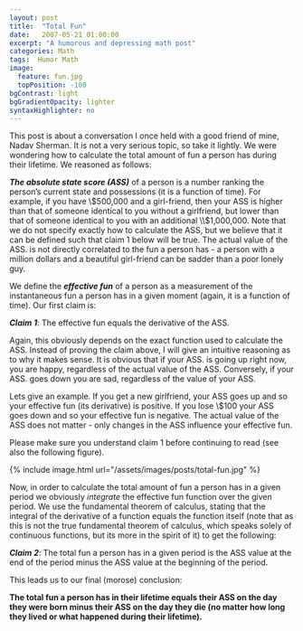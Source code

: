 ```yaml
---
layout: post
title:  "Total Fun"
date:   2007-05-21 01:00:00
excerpt: "A humorous and depressing math post"
categories: Math
tags:  Humor Math
image:
  feature: fun.jpg
  topPosition: -100
bgContrast: light
bgGradientOpacity: lighter
syntaxHighlighter: no
---
```

This post is about a conversation I once held with a good friend of mine, Nadav Sherman. It is not a very serious topic, so take it lightly. We were wondering how to calculate the total amount of fun a person has during their lifetime. We reasoned as follows:

***The absolute state score (ASS)*** of a person is a number ranking the person’s current state and possessions (it is a function of time). For example, if you have \\$500,000 and a girl-friend, then your ASS is higher than that of someone identical to you without a girlfriend, but lower than that of someone identical to you with an additional \\$1,000,000. Note that we do not specify exactly how to calculate the ASS, but we believe that it can be defined such that claim 1 below will be true. The actual value of the ASS. is not directly correlated to the fun a person has - a person with a million dollars and a beautiful girl-friend can be sadder than a poor lonely guy.

We define the ***effective fun*** of a person as a measurement of the instantaneous fun a person has in a given moment (again, it is a function of time). Our first claim is:

***Claim 1***: The effective fun equals the derivative of the ASS.

Again, this obviously depends on the exact function used to calculate the ASS. Instead of proving the claim above, I will give an intuitive reasoning as to why it makes sense. It is obvious that if your ASS. is going up right now, you are happy, regardless of the actual value of the ASS. Conversely, if your ASS. goes down you are sad, regardless of the value of your ASS.

Lets give an example. If you get a new girlfriend, your ASS goes up and so your effective fun (its derivative) is positive. If you lose \\$100 your ASS goes down and so your effective fun is negative. The actual value of the ASS does not matter - only changes in the ASS influence your effective fun.

Please make sure you understand claim 1 before continuing to read (see also the following figure).

{% include image.html url="/assets/images/posts/total-fun.jpg" %}

Now, in order to calculate the total amount of fun a person has in a given period we obviously *integrate* the effective fun function over the given period. We use the fundamental theorem of calculus, stating that the integral of the derivative of a function equals the function itself (note that as this is not the true fundamental theorem of calculus, which speaks solely of continuous functions, but its more in the spirit of it) to get the following:

***Claim 2***: The total fun a person has in a given period is the ASS value at the end of the period minus the ASS value at the beginning of the period.

This leads us to our final (morose) conclusion:

**The total fun a person has in their lifetime equals their ASS on the day they were born minus their ASS on the day they die (no matter how long they lived or what happened during their lifetime).**